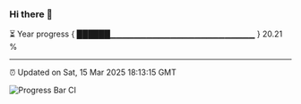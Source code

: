 ### Hi there 👋

⏳ Year progress { ██████▁▁▁▁▁▁▁▁▁▁▁▁▁▁▁▁▁▁▁▁▁▁▁▁ } 20.21 %

---

⏰ Updated on Sat, 15 Mar 2025 18:13:15 GMT

![Progress Bar CI](https://github.com/Shyam-Makwana/GitHub-Actions-Demo/workflows/Progress%20Bar%20CI/badge.svg)
